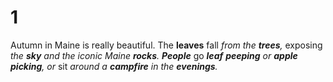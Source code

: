 # 1

Autumn in Maine is really beautiful. The <b>leaves</b> </i>fall<i> from the <b>trees</b>, </i>exposing<i> the <b>sky</b> and the iconic Maine <b>rocks</b>. <b>People</b> </i>go<i> <b>leaf</b> <b>peeping</b> or <b>apple</b> <b>picking</b>, or </i>sit<i> around a <b>campfire</b> in the <b>evenings</b>.